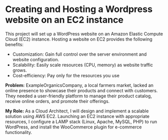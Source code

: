 # Creating and Hosting a Wordpress website on an EC2 instance

This project will set up a WordPress website on an Amazon Elastic Compute Cloud (EC2) instance. Hosting a website on EC2 provides the following benefits:

* Customization: Gain full control over the server environment and website configuration.
* Scalability: Easily scale resources (CPU, memory) as website traffic grows.
* Cost-efficiency: Pay only for the resources you use

**Problem:** ExampleOrganicsCompany, a local farmers market, lacked an online presence to showcase their products and connect with customers. They needed a user-friendly platform to manage their product catalog, receive online orders, and promote their offerings.

**My Role:** As a Cloud Architect, I will design and implement a scalable solution using AWS EC2. Launching an EC2 instance with appropriate resources, I configure a LAMP stack (Linux, Apache, MySQL, PHP) to run WordPress, and install the WooCommerce plugin for e-commerce functionality.